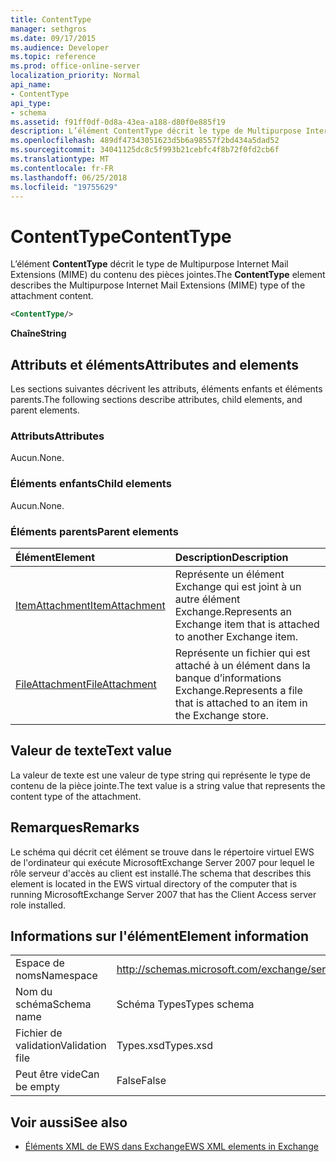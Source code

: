```yaml
---
title: ContentType
manager: sethgros
ms.date: 09/17/2015
ms.audience: Developer
ms.topic: reference
ms.prod: office-online-server
localization_priority: Normal
api_name:
- ContentType
api_type:
- schema
ms.assetid: f91ff0df-0d8a-43ea-a188-d80f0e885f19
description: L’élément ContentType décrit le type de Multipurpose Internet Mail Extensions (MIME) du contenu des pièces jointes.
ms.openlocfilehash: 489df47343051623d5b6a98557f2bd434a5dad52
ms.sourcegitcommit: 34041125dc8c5f993b21cebfc4f8b72f0fd2cb6f
ms.translationtype: MT
ms.contentlocale: fr-FR
ms.lasthandoff: 06/25/2018
ms.locfileid: "19755629"
---
```

# <a name="contenttype"></a><span data-ttu-id="44a9a-103">ContentType</span><span class="sxs-lookup"><span data-stu-id="44a9a-103">ContentType</span></span>

<span data-ttu-id="44a9a-104">L’élément **ContentType** décrit le type de Multipurpose Internet Mail Extensions (MIME) du contenu des pièces jointes.</span><span class="sxs-lookup"><span data-stu-id="44a9a-104">The **ContentType** element describes the Multipurpose Internet Mail Extensions (MIME) type of the attachment content.</span></span> 
  
```xml
<ContentType/>
```

 <span data-ttu-id="44a9a-105">**Chaîne**</span><span class="sxs-lookup"><span data-stu-id="44a9a-105">**String**</span></span>
## <a name="attributes-and-elements"></a><span data-ttu-id="44a9a-106">Attributs et éléments</span><span class="sxs-lookup"><span data-stu-id="44a9a-106">Attributes and elements</span></span>

<span data-ttu-id="44a9a-107">Les sections suivantes décrivent les attributs, éléments enfants et éléments parents.</span><span class="sxs-lookup"><span data-stu-id="44a9a-107">The following sections describe attributes, child elements, and parent elements.</span></span>
  
### <a name="attributes"></a><span data-ttu-id="44a9a-108">Attributs</span><span class="sxs-lookup"><span data-stu-id="44a9a-108">Attributes</span></span>

<span data-ttu-id="44a9a-109">Aucun.</span><span class="sxs-lookup"><span data-stu-id="44a9a-109">None.</span></span>
  
### <a name="child-elements"></a><span data-ttu-id="44a9a-110">Éléments enfants</span><span class="sxs-lookup"><span data-stu-id="44a9a-110">Child elements</span></span>

<span data-ttu-id="44a9a-111">Aucun.</span><span class="sxs-lookup"><span data-stu-id="44a9a-111">None.</span></span>
  
### <a name="parent-elements"></a><span data-ttu-id="44a9a-112">Éléments parents</span><span class="sxs-lookup"><span data-stu-id="44a9a-112">Parent elements</span></span>

|<span data-ttu-id="44a9a-113">**Élément**</span><span class="sxs-lookup"><span data-stu-id="44a9a-113">**Element**</span></span>|<span data-ttu-id="44a9a-114">**Description**</span><span class="sxs-lookup"><span data-stu-id="44a9a-114">**Description**</span></span>|
|:-----|:-----|
|[<span data-ttu-id="44a9a-115">ItemAttachment</span><span class="sxs-lookup"><span data-stu-id="44a9a-115">ItemAttachment</span></span>](itemattachment.md) <br/> |<span data-ttu-id="44a9a-116">Représente un élément Exchange qui est joint à un autre élément Exchange.</span><span class="sxs-lookup"><span data-stu-id="44a9a-116">Represents an Exchange item that is attached to another Exchange item.</span></span>  <br/> |
|[<span data-ttu-id="44a9a-117">FileAttachment</span><span class="sxs-lookup"><span data-stu-id="44a9a-117">FileAttachment</span></span>](fileattachment.md) <br/> |<span data-ttu-id="44a9a-118">Représente un fichier qui est attaché à un élément dans la banque d’informations Exchange.</span><span class="sxs-lookup"><span data-stu-id="44a9a-118">Represents a file that is attached to an item in the Exchange store.</span></span>  <br/> |
   
## <a name="text-value"></a><span data-ttu-id="44a9a-119">Valeur de texte</span><span class="sxs-lookup"><span data-stu-id="44a9a-119">Text value</span></span>

<span data-ttu-id="44a9a-120">La valeur de texte est une valeur de type string qui représente le type de contenu de la pièce jointe.</span><span class="sxs-lookup"><span data-stu-id="44a9a-120">The text value is a string value that represents the content type of the attachment.</span></span>
  
## <a name="remarks"></a><span data-ttu-id="44a9a-121">Remarques</span><span class="sxs-lookup"><span data-stu-id="44a9a-121">Remarks</span></span>

<span data-ttu-id="44a9a-122">Le schéma qui décrit cet élément se trouve dans le répertoire virtuel EWS de l'ordinateur qui exécute MicrosoftExchange Server 2007 pour lequel le rôle serveur d'accès au client est installé.</span><span class="sxs-lookup"><span data-stu-id="44a9a-122">The schema that describes this element is located in the EWS virtual directory of the computer that is running MicrosoftExchange Server 2007 that has the Client Access server role installed.</span></span>
  
## <a name="element-information"></a><span data-ttu-id="44a9a-123">Informations sur l'élément</span><span class="sxs-lookup"><span data-stu-id="44a9a-123">Element information</span></span>

|||
|:-----|:-----|
|<span data-ttu-id="44a9a-124">Espace de noms</span><span class="sxs-lookup"><span data-stu-id="44a9a-124">Namespace</span></span>  <br/> |http://schemas.microsoft.com/exchange/services/2006/types  <br/> |
|<span data-ttu-id="44a9a-125">Nom du schéma</span><span class="sxs-lookup"><span data-stu-id="44a9a-125">Schema name</span></span>  <br/> |<span data-ttu-id="44a9a-126">Schéma Types</span><span class="sxs-lookup"><span data-stu-id="44a9a-126">Types schema</span></span>  <br/> |
|<span data-ttu-id="44a9a-127">Fichier de validation</span><span class="sxs-lookup"><span data-stu-id="44a9a-127">Validation file</span></span>  <br/> |<span data-ttu-id="44a9a-128">Types.xsd</span><span class="sxs-lookup"><span data-stu-id="44a9a-128">Types.xsd</span></span>  <br/> |
|<span data-ttu-id="44a9a-129">Peut être vide</span><span class="sxs-lookup"><span data-stu-id="44a9a-129">Can be empty</span></span>  <br/> |<span data-ttu-id="44a9a-130">False</span><span class="sxs-lookup"><span data-stu-id="44a9a-130">False</span></span>  <br/> |
   
## <a name="see-also"></a><span data-ttu-id="44a9a-131">Voir aussi</span><span class="sxs-lookup"><span data-stu-id="44a9a-131">See also</span></span>



- [<span data-ttu-id="44a9a-132">Éléments XML de EWS dans Exchange</span><span class="sxs-lookup"><span data-stu-id="44a9a-132">EWS XML elements in Exchange</span></span>](ews-xml-elements-in-exchange.md)

